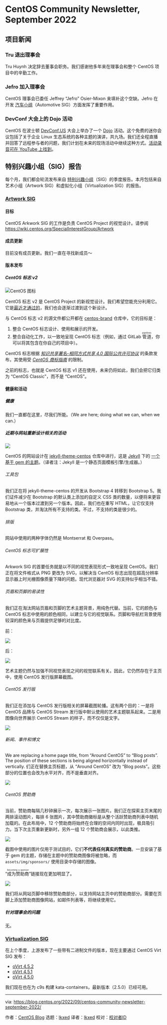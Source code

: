 [#]: subject: "CentOS Community Newsletter, September 2022"
[#]: via: "https://blog.centos.org/2022/09/centos-community-newsletter-september-2022/"
[#]: author: "CentOS Blog https://blog.centos.org"
[#]: collector: "lkxed"
[#]: translator: "lkxed"
[#]: reviewer: " "
[#]: publisher: " "
[#]: url: " "

CentOS Community Newsletter, September 2022
======

## 项目新闻

### Tru 退出理事会

Tru Huynh 决定辞去董事会职务。我们感谢他多年来在理事会和整个 CentOS 项目中的辛勤工作。

### Jefro 加入理事会

CentOS 理事会已委任 Jeffrey “Jefro” Osier-Mixon 来填补这个空缺。Jefro 在开发 [汽车小组][1]（Automotive SIG）方面发挥了重要作用。

### DevConf 大会上的 Dojo 活动

CentOS 在波士顿 [DevConf.US][3] 大会上举办了一个 [Dojo][2] 活动。这个免费的迷你会议包括了关于企业 Linux 生态系统的各种主题的演讲，共九场。我们还全程直播并回答了远程参与者的问题，我们计划在未来的现场活动中继续这种方式。[活动录音可在 YouTube 上找到][4]。

## 特别兴趣小组（SIG）报告

每个月，我们都会轮流发布来自 [特别兴趣小组][2]（SIG）的季度报告。本月包括来自艺术小组（Artwork SIG）和虚拟化小组（Virtualization SIG）的报告。

### [Artwork SIG][5a]

#### 目标

CentOS Arkwork SIG 的工作是负责 CentOS Project 的视觉设计。请参阅 https://wiki.centos.org/SpecialInterestGroup/Artwork

#### 成员更新

目前没有成员更新。我们一直在寻找新成员～

#### 版本发布

##### CentOS 标志 v2

![CentOS 图标][6]

CentOS 标志 v2 是 CentOS Project 的新视觉设计。我们希望您能充分利用它。它是[最近才通过的][7]，我们也会逐渐过渡到这个新设计。

与 CentOS 标志 v2 的源文件都公开都在 [centos-brand][8] 仓库中，它的目标是：

1. 整合 CentOS 标志设计、使用和展示的开发。
2. 整合自动化工作，以一致地呈现 CentOS 标志（例如，通过 GitLab <ruby>管道<rt>pipelines</rt></ruby>，你可以将其包含在你自己的项目中）。

CentOS 标志根据 _[知识共享署名-相同方式共享 4.0 国际公共许可协议][9]_ 的条款发布，其使用受 _[CentOS 商标指南][10]_ 的限制。

之前的标志，也就是 CentOS 标志 v1 还在使用，未来仍将如此，我们会把它归类为 “CentOS Classic”，而不是 “CentOS”。

#### 健康和活动

##### 健康

我们一直都在这里，尽我们所能。（We are here; doing what we can, when we can.）

##### 近期与网站重新设计相关的活动

![][11]

CentOS 的网站设计在 [jekyll-theme-centos][12] 仓库中进行，这是 [Jekyll][14] 下的 [一个基于 gem 的主题][13]。（译者注：Jekyll 是一个静态页面模板引擎/生成器。）

###### 工具包

我们正在将 jekyll-theme-centos 的开发从 Bootstrap 4 转移到 Bootstrap 5。我们证件减少在 Bootstrap 的默认类上添加的自定义 CSS 类的数量，以便将来更容易地从一个版本过渡到另一个版本。因此，我们也在重写 HTML，让它仅支持 Bootstrap 类，并淘汰所有不支持的类。不过，不支持的类是很少的。

###### 排版

网站中使用的两种字体仍然是 Montserrat 和 Overpass。

###### CentOS 标志可扩展性

Arkwork SIG 的首要任务就是以不同的视觉表现形式一致地呈现 CentOS。我们正在将文件格式从 PNG 更改为 SVG，以解决当 CentOS 标志出现在超高分辨率显示器上时光栅图像质量下降的问题。现代浏览器对 SVG 的支持似乎相当不错。

###### 页眉和页脚的易读性

我们正在淘汰网站页眉和页脚的艺术主题背景，用纯色代替。当前，它的颜色与 CentOS 标志中使用的颜色相同，以建立与它的视觉联系。页脚和导航栏背景使用较深的颜色来与页眉提供足够的对比度。

前：

![][18]

后：

![][19]

艺术主题仍然与加强不同视觉表现之间的视觉联系有关。因此，它仍然存在于主页中，使用 CentOS 发行版屏幕截图。

###### CentOS 发行版

我们正在添加与 CentOS 发行版相关的屏幕截图轮播。这有两个目的：一是将 CentOS 品牌与 CentOS Stream 发行版中默认使用的艺术主题联系起来。二是用图像向世界展示 CentOS Stream 的样子，而不仅仅是文字。

![][20]

###### 新闻、事件和博文

We are replacing a home page title, from “Around CentOS” to “Blog posts”. The position of these sections is being aligned horizontally instead of vertically.
们正在替换主页标题，从 “Around CentOS” 改为 “Blog posts”。这些部分的位置也会改为水平对齐，而不是垂直对齐。

![][21]

###### CentOS 赞助商

当前，赞助商每隔几秒钟展示一次，每次展示一张图片。我们正在探索主页末尾的两排滚动图片，每排 6 张图片，其中赞助商徽标是从整个活跃赞助商列表中随机加载的。在此布局中，12 个赞助商将始终在合理的空间内同时出现，极具吸引力。当下次主页重新更新时，另外一组 12 个赞助商会展示，以此类推。

![][22]

截图中使用的图片仅用于测试目的，它们**不代表任何真实的赞助商**。一旦安装了基于 gem 的主题，存储在主题中的赞助商图像将被忽略，而 `assets/img/sponsors/` 使用目录中存储的图像。

“<ruby>成为赞助商<rt>becoming a sponsor</rt></ruby>”链接现在更加明显了。

![][23]

我们将从网站页脚中移除赞助商部分，以支持网站主页中的赞助商部分。需要在页脚上添加赞助商图像网站，如邮件列表等，将继续使用它。

##### 针对理事会的问题

无。

### [Virtualization SIG][23a]

在上个季度，上游发布了一些带有二进制文件的版本，现在主要通过 CentOS Virt SIG 发布：

- [oVirt 4.5.2][24]
- [oVirt 4.5.1][25]
- [oVirt 4.5.0][26]

我们现在也在为 c9s 构建 kata-containers，最新版本（2.5.0）已经可用。

--------------------------------------------------------------------------------

via: https://blog.centos.org/2022/09/centos-community-newsletter-september-2022/

作者：[CentOS Blog][a]
选题：[lkxed][b]
译者：[lkxed](https://github.com/lkxed)
校对：[校对者ID](https://github.com/校对者ID)

[a]: https://blog.centos.org
[b]: https://github.com/lkxed
[1]: https://wiki.centos.org/SpecialInterestGroup/Automotive
[2]: https://wiki.centos.org/Events/Dojo/DevConfUS2022
[3]: https://www.devconf.info/us/
[4]: https://www.youtube.com/watch?v=5usWZhLnJyA&list=PLuRtbOXpVDjDP1RLkzZmLbp699cCBnn47
[5]: https://blog.centos.org/2022/07/centos-hyperscale-sig-quarterly-report-for-2022q2/
[5a]: https://wiki.centos.org/SpecialInterestGroup/Artwork
[6]: https://gitlab.com/areguera/centos-brand/-/raw/v2/Sources/centos-logo.svg
[7]: https://git.centos.org/centos/board/issue/4#comment-612
[8]: https://gitlab.com/areguera/centos-brand/
[9]: https://creativecommons.org/licenses/by-sa/4.0/legalcode
[10]: https://www.centos.org/legal/trademarks/
[11]: https://i.imgur.com/RRPGRK4.png
[12]: https://gitlab.com/areguera/jekyll-theme-centos/-/tree/migration-to-bootstrap-v5
[13]: https://rubygems.org/gems/jekyll-theme-centos
[14]: https://jekyllrb.com/
[15]: https://areguera.gitlab.io/jekyll-theme-centos/
[16]: https://opensource.org/licenses/MIT
[17]: https://developer.mozilla.org/en-US/docs/Web/Media/Formats/Image_types#svg_scalable_vector_graphics
[18]: https://i.imgur.com/jrK4dk1.jpg
[19]: https://i.imgur.com/bQz4828.png
[20]: https://i.imgur.com/J7CWrPo.jpg
[21]: https://i.imgur.com/ydK4Eb2.jpg
[22]: https://i.imgur.com/ScXzGVw.png
[23]: https://i.imgur.com/RqPVH9o.jpg
[23a]: https://wiki.centos.org/SpecialInterestGroup/Virtualization
[24]: https://blogs.ovirt.org/2022/08/ovirt-4-5-2-is-now-generally-available/
[25]: https://blogs.ovirt.org/2022/06/ovirt-4-5-1-is-now-generally-available/
[26]: https://blogs.ovirt.org/2022/04/ovirt-4-5-0-is-now-generally-available/